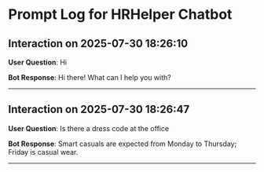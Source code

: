# Prompt Log for HRHelper Chatbot

## Interaction on 2025-07-30 18:26:10
**User Question**: Hi

**Bot Response**: Hi there! What can I help you with?

---

## Interaction on 2025-07-30 18:26:47
**User Question**: Is there a dress code at the office

**Bot Response**: Smart casuals are expected from Monday to Thursday; Friday is casual wear.

---

